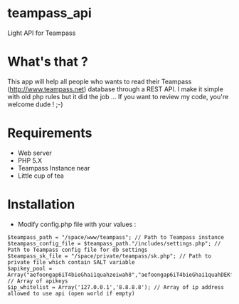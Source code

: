 teampass_api
============

Light API for Teampass

What's that ?
=============

This app will help all people who wants to read their Teampass (http://www.teampass.net) database through a REST API.
I make it simple with old php rules but it did the job ... If you want to review my code, you're welcome dude ! ;-)

Requirements
============

- Web server
- PHP 5.X
- Teampass Instance near
- Little cup of tea

Installation
============

- Modify config.php file with your values :
```
$teampass_path = "/space/www/teampass"; // Path to Teampass instance
$teampass_config_file = $teampass_path."/includes/settings.php"; // Path to Teampass config file for db settings
$teampass_sk_file = "/space/private/teampass/sk.php"; // Path to private file which contain SALT variable
$apikey_pool = Array("aefoongap6iT4bieGhai1quahzeiwah8","aefoongap6iT4bieGhai1quahDEKf93"); // Array of apikeys
$ip_whitelist = Array('127.0.0.1','8.8.8.8'); // Array of ip address allowed to use api (open world if empty)
```